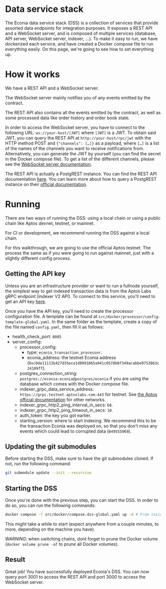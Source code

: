 # Data service stack

The Econia data service stack (DSS) is a collection of services that provide assorted data endpoints for integration purposes.
It exposes a REST API and a WebSocket server, and is composed of multiple services (database, API server, WebSocket server, indexer, …).
To make it easy to run, we have dockerized each service, and have created a Docker compose file to run everything easily.
On this page, we're going to see how to set everything up.

# How it works

We have a REST API and a WebSocket server.

The WebSocket server mainly notifies you of any events emitted by the contract.

The REST API also contains all the events emitted by the contract, as well as some processed data like order history and order book state.

In order to access the WebSocket server, you have to connect to the following URL: `ws://your-host/[JWT]` where `[JWT]` is a JWT.
To obtain said JWT, you can query the REST API at `http://your-host/rpc/jwt` with the HTTP method POST and `{"channels": […]}` as a payload, where `[…]` is a list of the names of the channels you want to receive notifications from.
Alternatively, you can generate the JWT by yourself (you can find the secret in the Docker compose file).
To get a list of the different channels, please see the [WebSocket server documentation](./websocket.md).

The REST API is actually a PostgREST instance.
You can find the REST API documentation [here](./rest-api.md).
You can learn more about how to query a PostgREST instance on their [official documentation](https://postgrest.org/en/stable/).

# Running

There are two ways of running the DSS: using a local chain or using a public chain like Aptos devnet, testnet, or mainnet.

For CI or development, we recommend running the DSS against a local chain.

For this walkthrough, we are going to use the official Aptos testnet.
The process the same as if you were going to run against mainnet, just with a slightly different config process.

## Getting the API key

Unless you are an infrastructure provider or want to run a fullnode yourself, the simplest way to get indexed transaction data is from the Aptos Labs gRPC endpoint (indexer V2 API).
To connect to this service, you'll need to get an API key [here](https://aptos-api-gateway-prod.firebaseapp.com/).

Once you have the API key, you'll need to create the processor configuration file.
A template can be found at `src/docker/processor/config-template-global.yaml`.
In the same folder as the template, create a copy of the file named `config.yaml`, then fill it as follows:

- health_check_port: `8085`
- server_config:
  - processor_config:
    - type: `econia_transaction_processor`.
    - econia_address: the testnet Econia address (`0xc0de11113b427d35ece1d8991865a941c0578b0f349acabbe9753863c24109ff`).
  - postgres_connection_string: `postgres://econia:econia@postgres/econia` if you are using the database which comes with the Docker compose file.
  - indexer_grpc_data_service_address: `https://grpc.testnet.aptoslabs.com:443` for testnet.
    See [the Aptos official documentation](https://aptos.dev/indexer/txn-stream/labs-hosted) for other networks.
  - indexer_grpc_http2_ping_interval_in_secs: `60`.
  - indexer_grpc_http2_ping_timeout_in_secs: `10`.
  - auth_token: the key you got earlier.
  - starting_version: where to start indexing.
    We recommend this to be the transaction Econia was deployed on, so that you don't miss any events which could lead to corrupted data (`649555969`).

## Updating the git submodules

Before starting the DSS, make sure to have the git submodules cloned.
If not, run the following command:

```bash
git submodule update --init --recursive
```

## Starting the DSS

Once you're done with the previous step, you can start the DSS.
In order to do so, you can run the following commands:

```bash
docker compose -f src/docker/compose.dss-global.yaml up -d # From inside econia repo root
```

This might take a while to start (expect anywhere from a couple minutes, to more, depending on the machine you have).

*WARNING*: when switching chains, dont forget to prune the Docker volume (`docker volume prune -af` to prune all Docker volumes).

## Result

Great job!
You have successfully deployed Econia's DSS.
You can now query port 3001 to access the REST API and port 3000 to access the WebSocket server.
